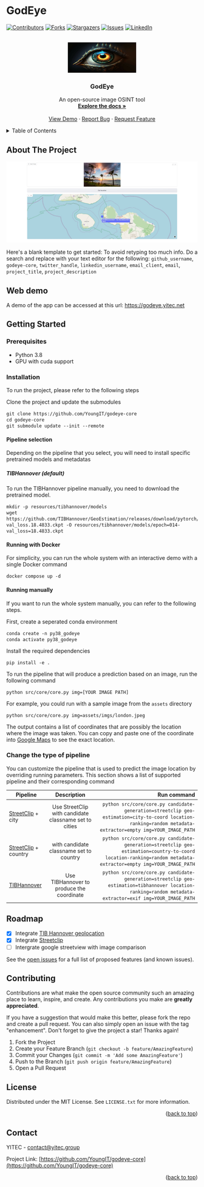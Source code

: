 # GodEye
<!-- Improved compatibility of back to top link: See: https://github.com/othneildrew/Best-README-Template/pull/73 -->
<a name="readme-top"></a>
<!--
*** Thanks for checking out the Best-README-Template. If you have a suggestion
*** that would make this better, please fork the repo and create a pull request
*** or simply open an issue with the tag "enhancement".
*** Don't forget to give the project a star!
*** Thanks again! Now go create something AMAZING! :D
-->



<!-- PROJECT SHIELDS -->
<!--
*** I'm using markdown "reference style" links for readability.
*** Reference links are enclosed in brackets [ ] instead of parentheses ( ).
*** See the bottom of this document for the declaration of the reference variables
*** for contributors-url, forks-url, etc. This is an optional, concise syntax you may use.
*** https://www.markdownguide.org/basic-syntax/#reference-style-links
-->
[![Contributors][contributors-shield]][contributors-url]
[![Forks][forks-shield]][forks-url]
[![Stargazers][stars-shield]][stars-url]
[![Issues][issues-shield]][issues-url]
[![LinkedIn][linkedin-shield]][linkedin-url]



<!-- PROJECT LOGO -->
<br />
<div align="center">
  <a href="https://github.com/YoungIT/godeye-core">
    <img src="docs/images/godeye.jpg" alt="Logo" width="180" height="80">
  </a>

<h3 align="center">GodEye</h3>

  <p align="center">
    An open-source image OSINT tool
    <br />
    <a href="https://github.com/YoungIT/godeye-core"><strong>Explore the docs »</strong></a>
    <br />
    <br />
    <a href="https://github.com/YoungIT/godeye-core">View Demo</a>
    ·
    <a href="https://github.com/YoungIT/godeye-core/issues">Report Bug</a>
    ·
    <a href="https://github.com/YoungIT/godeye-core/issues">Request Feature</a>
  </p>
</div>



<!-- TABLE OF CONTENTS -->
<details>
  <summary>Table of Contents</summary>
  <ol>
    <li>
      <a href="#about-the-project">About The Project</a>
      <ul>
        <li><a href="#built-with">Built With</a></li>
      </ul>
    </li>
    <li>
      <a href="#getting-started">Getting Started</a>
      <ul>
        <li><a href="#prerequisites">Prerequisites</a></li>
        <li><a href="#installation">Installation</a></li>
      </ul>
    </li>
    <li><a href="#usage">Usage</a></li>
    <li><a href="#roadmap">Roadmap</a></li>
    <li><a href="#contributing">Contributing</a></li>
    <li><a href="#license">License</a></li>
    <li><a href="#contact">Contact</a></li>
    <li><a href="#acknowledgments">Acknowledgments</a></li>
  </ol>
</details>



<!-- ABOUT THE PROJECT -->
## About The Project

[![Product Name Screen Shot][product-screenshot]](https://example.com)

Here's a blank template to get started: To avoid retyping too much info. Do a search and replace with your text editor for the following: `github_username`, `godeye-core`, `twitter_handle`, `linkedin_username`, `email_client`, `email`, `project_title`, `project_description`

## Web demo
A demo of the app can be accessed at this url: https://godeye.yitec.net

<!-- GETTING STARTED -->
## Getting Started

### Prerequisites

* Python 3.8
* GPU with cuda support

### Installation


To run the project, please refer to the following steps

Clone the project and update the submodules
```
git clone https://github.com/YoungIT/godeye-core
cd godeye-core
git submodule update --init --remote
```

#### Pipeline selection
Depending on the pipeline that you select, you will need to install specific pretrained models and metadatas

##### TIBHannover (default)
To run the TIBHannover pipeline manually, you need to download the pretrained model.

```
mkdir -p resources/tibhannover/models
wget https://github.com/TIBHannover/GeoEstimation/releases/download/pytorch/epoch.014-val_loss.18.4833.ckpt -O resources/tibhannover/models/epoch=014-val_loss=18.4833.ckpt
```

#### Running with Docker
For simplicity, you can run the whole system with an interactive demo with a single Docker command

```
docker compose up -d
```

#### Running manually
If you want to run the whole system manually, you can refer to the following steps.

First, create a seperated conda environment

```
conda create -n py38_godeye
conda activate py38_godeye
```

Install the required dependencies

```
pip install -e .
```

To run the pipeline that will produce a prediction based on an image, run the following command

```
python src/core/core.py img=[YOUR IMAGE PATH]
```

For example, you could run with a sample image from the `assets` directory
```
python src/core/core.py img=assets/imgs/london.jpeg
```

The output contains a list of coordinates that are possibly the location where the image was taken. You can copy and paste one of the coordinate into [Google Maps](https://www.google.com/maps) to see the exact location.

### Change the type of pipeline

You can customize the pipeline that is used to predict the image location by overriding running parameters.  This section shows a list of supported pipeline and their corresponding command

| Pipeline   |      Description      |  Run command |
|----------|:-------------:|------:|
| [StreetClip](https://huggingface.co/geolocal/StreetCLIP) + city |  Use StreetClip with candidate classname set to cities | `python src/core/core.py candidate-generation=streetclip geo-estimation=city-to-coord location-ranking=random metadata-extractor=empty img=YOUR_IMAGE_PATH` |
| [StreetClip](https://huggingface.co/geolocal/StreetCLIP) + country |    with candidate classname set to country   |   `python src/core/core.py candidate-generation=streetclip geo-estimation=country-to-coord location-ranking=random metadata-extractor=empty img=YOUR_IMAGE_PATH` |
| [TIBHannover](https://github.com/TIBHannover/GeoEstimation) | Use TIBHannover to produce the coordinate |    `python src/core/core.py candidate-generation=streetclip geo-estimation=tibhannover location-ranking=random metadata-extractor=exif img=YOUR_IMAGE_PATH` |

<!-- ROADMAP -->
## Roadmap

- [x] Integrate [TIB Hannover geolocation](https://github.com/TIBHannover/GeoEstimation)
- [x] Integrate [Streetclip](https://github.com/TIBHannover/GeoEstimation)
- [ ] Intergrate google streetview with image comparison

See the [open issues](https://github.com/YoungIT/godeye-core/issues) for a full list of proposed features (and known issues).


<!-- CONTRIBUTING -->
## Contributing

Contributions are what make the open source community such an amazing place to learn, inspire, and create. Any contributions you make are **greatly appreciated**.

If you have a suggestion that would make this better, please fork the repo and create a pull request. You can also simply open an issue with the tag "enhancement".
Don't forget to give the project a star! Thanks again!

1. Fork the Project
2. Create your Feature Branch (`git checkout -b feature/AmazingFeature`)
3. Commit your Changes (`git commit -m 'Add some AmazingFeature'`)
4. Push to the Branch (`git push origin feature/AmazingFeature`)
5. Open a Pull Request

<!-- LICENSE -->
## License

Distributed under the MIT License. See `LICENSE.txt` for more information.

<p align="right">(<a href="#readme-top">back to top</a>)</p>



<!-- CONTACT -->
## Contact

YITEC - contact@yitec.group

Project Link: [https://github.com/YoungIT/godeye-core](https://github.com/YoungIT/godeye-core)

<p align="right">(<a href="#readme-top">back to top</a>)</p>




<!-- MARKDOWN LINKS & IMAGES -->
<!-- https://www.markdownguide.org/basic-syntax/#reference-style-links -->
[contributors-shield]: https://img.shields.io/github/contributors/YoungIT/godeye-core.svg?style=for-the-badge
[contributors-url]: https://github.com/YoungIT/godeye-core/graphs/contributors
[forks-shield]: https://img.shields.io/github/forks/YoungIT/godeye-core.svg?style=for-the-badge
[forks-url]: https://github.com/YoungIT/godeye-core/network/members
[stars-shield]: https://img.shields.io/github/stars/YoungIT/godeye-core.svg?style=for-the-badge
[stars-url]: https://github.com/YoungIT/godeye-core/stargazers
[issues-shield]: https://img.shields.io/github/issues/YoungIT/godeye-core.svg?style=for-the-badge
[issues-url]: https://github.com/YoungIT/godeye-core/issues
[linkedin-shield]: https://img.shields.io/badge/-LinkedIn-black.svg?style=for-the-badge&logo=linkedin&colorB=555
[linkedin-url]: https://www.linkedin.com/company/yitec
[product-screenshot]: docs/images/web-demo.jpg



